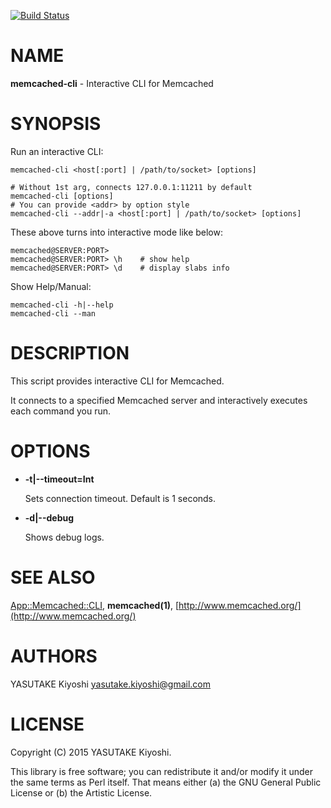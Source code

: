 [![Build Status](https://travis-ci.org/key-amb/perl5-App-Memcached-CLI.svg?branch=master)](https://travis-ci.org/key-amb/perl5-App-Memcached-CLI)
# NAME

**memcached-cli** - Interactive CLI for Memcached

# SYNOPSIS

Run an interactive CLI:

```
memcached-cli <host[:port] | /path/to/socket> [options]

# Without 1st arg, connects 127.0.0.1:11211 by default
memcached-cli [options]
# You can provide <addr> by option style
memcached-cli --addr|-a <host[:port] | /path/to/socket> [options]
```

These above turns into interactive mode like below:

```
memcached@SERVER:PORT>
memcached@SERVER:PORT> \h    # show help
memcached@SERVER:PORT> \d    # display slabs info
```

Show Help/Manual:

```
memcached-cli -h|--help
memcached-cli --man
```

# DESCRIPTION

This script provides interactive CLI for Memcached.

It connects to a specified Memcached server and interactively executes each
command you run.

# OPTIONS

- **-t|--timeout=Int**

    Sets connection timeout. Default is 1 seconds.

- **-d|--debug**

    Shows debug logs.

# SEE ALSO

[App::Memcached::CLI](https://metacpan.org/pod/App::Memcached::CLI),
**memcached(1)**,
[http://www.memcached.org/](http://www.memcached.org/)

# AUTHORS

YASUTAKE Kiyoshi <yasutake.kiyoshi@gmail.com>

# LICENSE

Copyright (C) 2015 YASUTAKE Kiyoshi.

This library is free software; you can redistribute it and/or modify it under
the same terms as Perl itself.  That means either (a) the GNU General Public
License or (b) the Artistic License.
